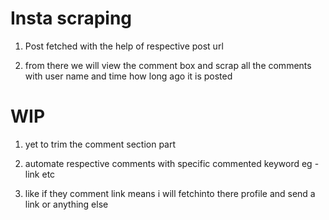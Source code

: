 # Insta scraping

1. Post fetched with the help of respective post url 

2. from there we will view the comment box and scrap all the comments with user name and time how long ago it is posted

# WIP

1. yet to trim the comment section part

2. automate respective comments with specific commented keyword eg - link etc

3. like if they comment link means i will fetchinto there profile and send a link or anything else 